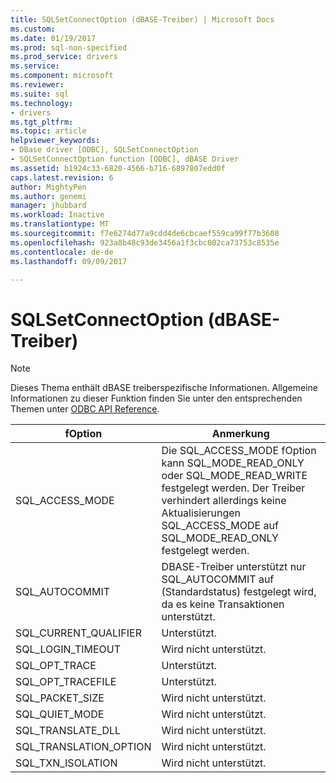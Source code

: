 ```yaml
---
title: SQLSetConnectOption (dBASE-Treiber) | Microsoft Docs
ms.custom: 
ms.date: 01/19/2017
ms.prod: sql-non-specified
ms.prod_service: drivers
ms.service: 
ms.component: microsoft
ms.reviewer: 
ms.suite: sql
ms.technology:
- drivers
ms.tgt_pltfrm: 
ms.topic: article
helpviewer_keywords:
- DBase driver [ODBC], SQLSetConnectOption
- SQLSetConnectOption function [ODBC], dBASE Driver
ms.assetid: b1924c33-6820-4566-b716-6897807edd0f
caps.latest.revision: 6
author: MightyPen
ms.author: genemi
manager: jhubbard
ms.workload: Inactive
ms.translationtype: MT
ms.sourcegitcommit: f7e6274d77a9cdd4de6cbcaef559ca99f77b3608
ms.openlocfilehash: 923a8b48c93de3456a1f3cbc002ca73753c8535e
ms.contentlocale: de-de
ms.lasthandoff: 09/09/2017

---
```

# <a name="sqlsetconnectoption-dbase-driver"></a>SQLSetConnectOption (dBASE-Treiber)
> [!NOTE]  
>  Dieses Thema enthält dBASE treiberspezifische Informationen. Allgemeine Informationen zu dieser Funktion finden Sie unter den entsprechenden Themen unter [ODBC API Reference](../../odbc/reference/syntax/odbc-api-reference.md).  
  
|fOption|Anmerkung|  
|-------------|-------------|  
|SQL_ACCESS_MODE|Die SQL_ACCESS_MODE fOption kann SQL_MODE_READ_ONLY oder SQL_MODE_READ_WRITE festgelegt werden. Der Treiber verhindert allerdings keine Aktualisierungen SQL_ACCESS_MODE auf SQL_MODE_READ_ONLY festgelegt werden.|  
|SQL_AUTOCOMMIT|DBASE-Treiber unterstützt nur SQL_AUTOCOMMIT auf (Standardstatus) festgelegt wird, da es keine Transaktionen unterstützt.|  
|SQL_CURRENT_QUALIFIER|Unterstützt.|  
|SQL_LOGIN_TIMEOUT|Wird nicht unterstützt.|  
|SQL_OPT_TRACE|Unterstützt.|  
|SQL_OPT_TRACEFILE|Unterstützt.|  
|SQL_PACKET_SIZE|Wird nicht unterstützt.|  
|SQL_QUIET_MODE|Wird nicht unterstützt.|  
|SQL_TRANSLATE_DLL|Wird nicht unterstützt.|  
|SQL_TRANSLATION_OPTION|Wird nicht unterstützt.|  
|SQL_TXN_ISOLATION|Wird nicht unterstützt.|

